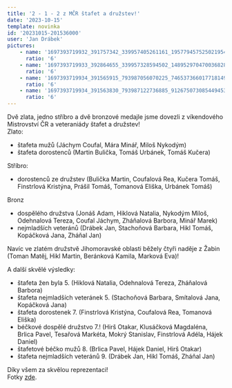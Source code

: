 ```yaml
---
title: '2 - 1 - 2 z MČR štafet a družstev!'
date: '2023-10-15'
template: novinka
id: '20231015-201536000'
user: 'Jan Drábek'
pictures:
    - name: '1697393719932_391757342_339957405261161_1957794575250219544_n.jpg'
      ratio: '6'
    - name: '1697393719933_392864655_339957328594502_148952970470036828_n.jpg'
      ratio: '6'
    - name: '1697393719934_391565915_793987056070225_7465373660177181497_n.jpg'
      ratio: '6'
    - name: '1697393719934_391563830_793987122736885_9126750730854494531_n.jpg'
      ratio: '6'
---
```

Dvě zlata, jedno stříbro a dvě bronzové medajle jsme dovezli z víkendového Mistrovství ČR a veteraniády štafet a družstev!  
Zlato:

*   štafeta mužů (Jáchym Coufal, Mára Minář, Miloš Nykodým)
*   štafeta dorostenců (Martin Bulička, Tomáš Urbánek, Tomáš Kučera)

Stříbro:

*   dorostenců ze družstev (Bulička Martin, Coufalová Rea, Kučera Tomáš, Finstrlová Kristýna, Prášil Tomáš, Tomanová Eliška, Urbánek Tomáš)

Bronz

*   dospělého družstva (Jonáš Adam, Hiklová Natalia, Nykodým Miloš, Odehnalová Tereza, Coufal Jáchym, Zháňalová Barbora, Minář Marek)
*   nejmladších veteránů (Drábek Jan, Stachoňová Barbara, Hikl Tomáš, Kopáčková Jana, Zháňal Jan)  
    
Navíc ve zlatém družstvě Jihomoravské oblasti běžely čtyři naděje z Žabin (Toman Matěj, Hikl Martin, Beránková Kamila, Marková Eva)!

A další skvělé výsledky:

*   štafeta žen byla 5. (Hiklová Natalia, Odehnalová Tereza, Zháňalová Barbora)
*   štafeta nejmladších veteránek 5. (Stachoňová Barbara, Smítalová Jana, Kopáčková Jana)
*   štafeta dorostenek 7. (Finstrlová Kristýna, Coufalová Rea, Tomanová Eliška)
*   béčkové dospělé družstvo 7.! (Hirš Otakar, Klusáčková Magdaléna, Brlica Pavel, Tesařová Markéta, Mokrý Stanislav, Finstrlová Adéla, Hájek Daniel)
*   štafetové béčko mužů 8. (Brlica Pavel, Hájek Daniel, Hirš Otakar)
*   štafeta nejmladších veteránů 9. (Drábek Jan, Hikl Tomáš, Zháňal Jan)

Díky všem za skvělou reprezentaci!  
Fotky [zde](https://www.rajce.idnes.cz/skzabovresky/album/mcr-stafet-a-druzstev-2023).
